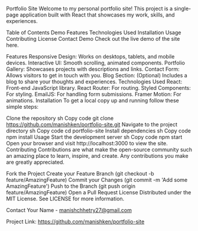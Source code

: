 Portfolio Site
Welcome to my personal portfolio site! This project is a single-page application built with React that showcases my work, skills, and experiences.

Table of Contents
Demo
Features
Technologies Used
Installation
Usage
Contributing
License
Contact
Demo
Check out the live demo of the site here.

Features
Responsive Design: Works on desktops, tablets, and mobile devices.
Interactive UI: Smooth scrolling, animated components.
Portfolio Gallery: Showcases projects with descriptions and links.
Contact Form: Allows visitors to get in touch with you.
Blog Section: (Optional) Includes a blog to share your thoughts and experiences.
Technologies Used
React: Front-end JavaScript library.
React Router: For routing.
Styled Components: For styling.
EmailJS: For handling form submissions.
Framer Motion: For animations.
Installation
To get a local copy up and running follow these simple steps:

Clone the repository
sh
Copy code
git clone https://github.com/manishken/portfolio-site.git
Navigate to the project directory
sh
Copy code
cd portfolio-site
Install dependencies
sh
Copy code
npm install
Usage
Start the development server
sh
Copy code
npm start
Open your browser and visit http://localhost:3000 to view the site.
Contributing
Contributions are what make the open-source community such an amazing place to learn, inspire, and create. Any contributions you make are greatly appreciated.

Fork the Project
Create your Feature Branch (git checkout -b feature/AmazingFeature)
Commit your Changes (git commit -m 'Add some AmazingFeature')
Push to the Branch (git push origin feature/AmazingFeature)
Open a Pull Request
License
Distributed under the MIT License. See LICENSE for more information.

Contact
Your Name - manishchhetry27@gmail.com

Project Link: https://github.com/manishken/portfolio-site

